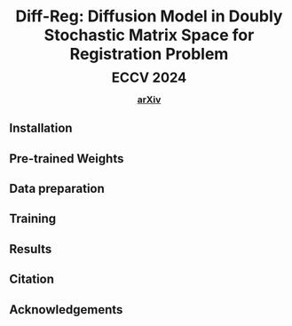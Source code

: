 <div style="text-align: center;">
  <h1>Diff-Reg: Diffusion Model in Doubly Stochastic Matrix Space for Registration Problem</h1>
  <h2 style="font-size:1.7em; margin-top: -0.5rem; margin-bottom: -0.5rem;">ECCV 2024</h2>  
  <h3><a href="https://arxiv.org/pdf/2403.19919">arXiv</a></h3>
</div>

## Installation

## Pre-trained Weights

## Data preparation

## Training

## Results

## Citation

## Acknowledgements

